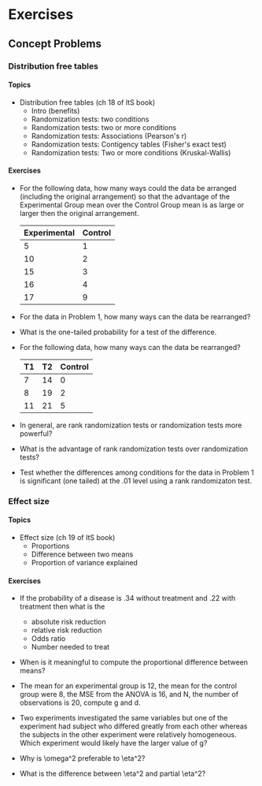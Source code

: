 # Exercises

## Concept Problems

### Distribution free tables

#### Topics

* Distribution free tables (ch 18 of ItS book)
  * Intro (benefits)
  * Randomization tests: two conditions
  * Randomization tests: two or more conditions
  * Randomization tests: Associations (Pearson's r)
  * Randomization tests: Contigency tables (Fisher's exact test)
  * Randomization tests: Two or more conditions (Kruskal-Wallis)

#### Exercises

* For the following data, how many ways could the data be arranged
  (including the original arrangement) so that the advantage of the
  Experimental Group mean over the Control Group mean is as large or
  larger then the original arrangement.

  | Experimental | Control |
  |--------------|---------|
  | 5            | 1       |
  | 10           | 2       |
  | 15           | 3       |
  | 16           | 4       |
  | 17           | 9       |

* For the data in Problem 1, how many ways can the data be rearranged?

* What is the one-tailed probability for a test of the difference.

* For the following data, how many ways can the data be rearranged?

  | T1 | T2 | Control |
  |----|----|---------|
  | 7  | 14 | 0       |
  | 8  | 19 | 2       |
  | 11 | 21 | 5       |

* In general, are rank randomization tests or randomization tests more
  powerful?

* What is the advantage of rank randomization tests over randomization
  tests?

* Test whether the differences among conditions for the data in Problem
  1 is significant (one tailed) at the .01 level using a rank
  randomizaton test.

### Effect size

#### Topics

* Effect size (ch 19 of ItS book)
  * Proportions
  * Difference between two means
  * Proportion of variance explained

#### Exercises

* If the probability of a disease is .34 without treatment and .22 with
  treatment then what is the
  * absolute risk reduction
  * relative risk reduction
  * Odds ratio
  * Number needed to treat

* When is it meaningful to compute the proportional difference between
  means?

* The mean for an experimental group is 12, the mean for the control
  group were 8, the MSE from the ANOVA is 16, and N, the number of
  observations is 20, compute g and d.

* Two experiments investigated the same variables but one of the
  experiment had subject who differed greatly from each other whereas
  the subjects in the other experiment were relatively
  homogeneous. Which experiment would likely have the larger value of g?

* Why is \omega^2 preferable to \eta^2?

* What is the difference between \eta^2 and partial \eta^2?
